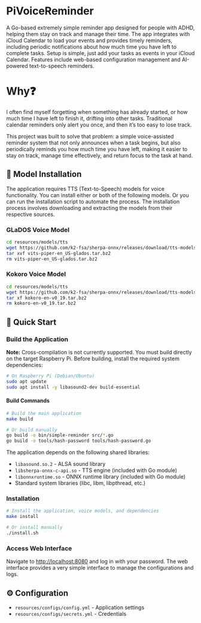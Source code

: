 # PiVoiceReminder

A Go-based extremely simple reminder app designed for people with ADHD, helping them stay on track and manage their time. The app integrates with iCloud Calendar to load your events and provides timely reminders, including periodic notifications about how much time you have left to complete tasks. Setup is simple, just add your tasks as events in your iCloud Calendar. Features include web-based configuration management and AI-powered text-to-speech reminders.

# Why❓

I often find myself forgetting when something has already started, or how much time I have left to finish it, drifting into other tasks. Traditional calendar reminders only alert you once, and then it’s too easy to lose track.

This project was built to solve that problem: a simple voice-assisted reminder system that not only announces when a task begins, but also periodically reminds you how much time you have left, making it easier to stay on track, manage time effectively, and return focus to the task at hand.

## 🎤 Model Installation

The application requires TTS (Text-to-Speech) models for voice functionality. You can install either or both of the following models. Or you can run the installation script to automate the process. The installation process involves downloading and extracting the models from their respective sources.

### GLaDOS Voice Model

```bash
cd resources/models/tts
wget https://github.com/k2-fsa/sherpa-onnx/releases/download/tts-models/vits-piper-en_US-glados.tar.bz2
tar xvf vits-piper-en_US-glados.tar.bz2
rm vits-piper-en_US-glados.tar.bz2
```

### Kokoro Voice Model

```bash
cd resources/models/tts
wget https://github.com/k2-fsa/sherpa-onnx/releases/download/tts-models/kokoro-en-v0_19.tar.bz2
tar xf kokoro-en-v0_19.tar.bz2
rm kokoro-en-v0_19.tar.bz2
```

## 🚀 Quick Start

### Build the Application

**Note:** Cross-compilation is not currently supported. You must build directly on the target Raspberry Pi. Before building, install the required system dependencies:

```bash
# On Raspberry Pi (Debian/Ubuntu)
sudo apt update
sudo apt install -y libasound2-dev build-essential
```

#### Build Commands

```bash
# Build the main application
make build

# Or build manually
go build -o bin/simple-reminder src/*.go
go build -o tools/hash-password tools/hash-password.go
```

The application depends on the following shared libraries:
- `libasound.so.2` - ALSA sound library
- `libsherpa-onnx-c-api.so` - TTS engine (included with Go module)
- `libonnxruntime.so` - ONNX runtime library (included with Go module)
- Standard system libraries (libc, libm, libpthread, etc.)

### Installation

```bash
# Install the application, voice models, and dependencies
make install

# Or install manually
./install.sh
```

### Access Web Interface

Navigate to <http://localhost:8080> and log in with your password. The web interface provides a very simple interface to manage the configurations and logs.

## ⚙️ Configuration

- `resources/configs/config.yml`  - Application settings
- `resources/configs/secrets.yml` - Credentials

